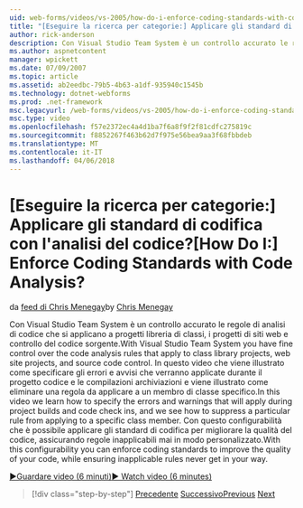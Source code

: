 ```yaml
---
uid: web-forms/videos/vs-2005/how-do-i-enforce-coding-standards-with-code-analysis
title: "[Eseguire la ricerca per categorie:] Applicare gli standard di codifica con l'analisi del codice? | Microsoft Docs"
author: rick-anderson
description: Con Visual Studio Team System è un controllo accurato le regole di analisi di codice che si applicano a progetti libreria di classi, i progetti di siti web e co codice sorgente...
ms.author: aspnetcontent
manager: wpickett
ms.date: 07/09/2007
ms.topic: article
ms.assetid: ab2eedbc-79b5-4b63-a1df-935940c1545b
ms.technology: dotnet-webforms
ms.prod: .net-framework
msc.legacyurl: /web-forms/videos/vs-2005/how-do-i-enforce-coding-standards-with-code-analysis
msc.type: video
ms.openlocfilehash: f57e2372ec4a4d1ba7f6a8f9f2f81cdfc275819c
ms.sourcegitcommit: f8852267f463b62d7f975e56bea9aa3f68fbbdeb
ms.translationtype: MT
ms.contentlocale: it-IT
ms.lasthandoff: 04/06/2018
---
```

<a name="how-do-i-enforce-coding-standards-with-code-analysis"></a><span data-ttu-id="78df3-104">[Eseguire la ricerca per categorie:] Applicare gli standard di codifica con l'analisi del codice?</span><span class="sxs-lookup"><span data-stu-id="78df3-104">[How Do I:] Enforce Coding Standards with Code Analysis?</span></span>
====================
<span data-ttu-id="78df3-105">da [feed di Chris Menegay](https://twitter.com/CMenegay)</span><span class="sxs-lookup"><span data-stu-id="78df3-105">by [Chris Menegay](https://twitter.com/CMenegay)</span></span>

<span data-ttu-id="78df3-106">Con Visual Studio Team System è un controllo accurato le regole di analisi di codice che si applicano a progetti libreria di classi, i progetti di siti web e controllo del codice sorgente.</span><span class="sxs-lookup"><span data-stu-id="78df3-106">With Visual Studio Team System you have fine control over the code analysis rules that apply to class library projects, web site projects, and source code control.</span></span> <span data-ttu-id="78df3-107">In questo video che viene illustrato come specificare gli errori e avvisi che verranno applicate durante il progetto codice e le compilazioni archiviazioni e viene illustrato come eliminare una regola da applicare a un membro di classe specifico.</span><span class="sxs-lookup"><span data-stu-id="78df3-107">In this video we learn how to specify the errors and warnings that will apply during project builds and code check ins, and we see how to suppress a particular rule from applying to a specific class member.</span></span> <span data-ttu-id="78df3-108">Con questo configurabilità che è possibile applicare gli standard di codifica per migliorare la qualità del codice, assicurando regole inapplicabili mai in modo personalizzato.</span><span class="sxs-lookup"><span data-stu-id="78df3-108">With this configurability you can enforce coding standards to improve the quality of your code, while ensuring inapplicable rules never get in your way.</span></span>

[<span data-ttu-id="78df3-109">&#9654;Guardare video (6 minuti)</span><span class="sxs-lookup"><span data-stu-id="78df3-109">&#9654; Watch video (6 minutes)</span></span>](https://channel9.msdn.com/Blogs/ASP-NET-Site-Videos/how-do-i-enforce-coding-standards-with-code-analysis)

> [!div class="step-by-step"]
> <span data-ttu-id="78df3-110">[Precedente](how-do-i-set-up-distributed-load-testing-for-high-volume-tests.md)
> [Successivo](how-do-i-use-generic-tests.md)</span><span class="sxs-lookup"><span data-stu-id="78df3-110">[Previous](how-do-i-set-up-distributed-load-testing-for-high-volume-tests.md)
[Next](how-do-i-use-generic-tests.md)</span></span>

